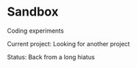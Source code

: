 # Sandbox
Coding experiments 

Current project: Looking for another project

Status: Back from a long hiatus
